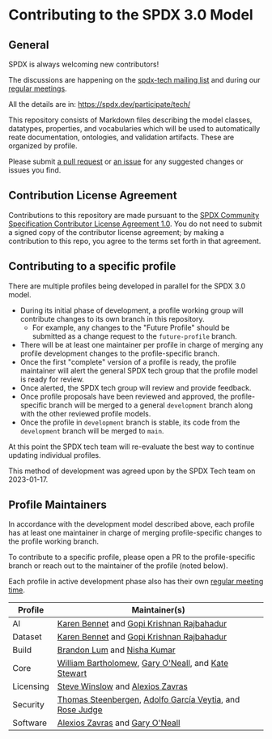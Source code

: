 # Contributing to the SPDX 3.0 Model

## General

SPDX is always welcoming new contributors!

The discussions are happening on the
[spdx-tech mailing list][spdx-tech-list]
and during our [regular meetings][meetings].

All the details are in: <https://spdx.dev/participate/tech/>

This repository consists of Markdown files describing the model classes,
datatypes, properties, and vocabularies which will be used to automatically
reate documentation, ontologies, and validation artifacts.
These are organized by profile.

Please submit [a pull request][pull-requests] or [an issue][issues]
for any suggested changes or issues you find.

## Contribution License Agreement

Contributions to this repository are made pursuant to the
[SPDX Community Specification Contributor License Agreement 1.0][cla].
You do not need to submit a signed copy of the contributor license agreement;
by making a contribution to this repo, you agree to the terms set forth in that
agreement.

## Contributing to a specific profile

There are multiple profiles being developed in parallel for the SPDX 3.0 model.

- During its initial phase of development, a profile working group will
  contribute changes to its own branch in this repository.
  - For example, any changes to the "Future Profile" should be submitted as a
    change request to the `future-profile` branch.
- There will be at least one maintainer per profile in charge of merging any
  profile development changes to the profile-specific branch.
- Once the first "complete" version of a profile is ready,
  the profile maintainer will alert the general SPDX tech group that the
  profile model is ready for review.
- Once alerted, the SPDX tech group will review and provide feedback.
- Once profile proposals have been reviewed and approved, the profile-specific
  branch will be merged to a general `development` branch along with the other
  reviewed profile models.
- Once the profile in `development` branch is stable, its code from the
  `development` branch will be merged to `main`.

At this point the SPDX tech team will re-evaluate the best way to continue
updating individual profiles.

This method of development was agreed upon by the SPDX Tech team on 2023-01-17.

## Profile Maintainers

In accordance with the development model described above,
each profile has at least one maintainer in charge of merging profile-specific
changes to the profile working branch.

To contribute to a specific profile, please open a PR to the profile-specific
branch or reach out to the maintainer of the profile (noted below).

Each profile in active development phase also has their own
[regular meeting time](https://github.com/spdx/meetings#sub-groups-for-specific-topics).

| Profile | Maintainer(s) |
| ----------- | ----------- |
| AI | [Karen Bennet][gh-karen] and [Gopi Krishnan Rajbahadur][gh-gopi] |
| Dataset | [Karen Bennet][gh-karen] and [Gopi Krishnan Rajbahadur][gh-gopi] |
| Build | [Brandon Lum][gh-brandon] and [Nisha Kumar][gh-nisha] |
| Core | [William Bartholomew][gh-william], [Gary O'Neall][gh-gary], and [Kate Stewart][gh-kate] |
| Licensing | [Steve Winslow][gh-steve] and [Alexios Zavras][gh-alexios] |
| Security | [Thomas Steenbergen][gh-thomas], [Adolfo García Veytia][gh-adolfo], and [Rose Judge][gh-rose] |
| Software | [Alexios Zavras][gh-alexios] and [Gary O'Neall][gh-gary] |

[spdx-tech-list]: https://lists.spdx.org/mailman/listinfo/spdx-tech
[meetings]: https://github.com/spdx/meetings/
[issues]: https://github.com/spdx/spdx-3-model/issues/
[pull-requests]: https://github.com/spdx/spdx-3-model/pulls/
[cla]: https://github.com/spdx/governance/blob/main/0._SPDX_Contributor_License_Agreement.md
[gh-karen]: https://github.com/bk
[gh-gopi]: https://github.com/rgopikrishnan91
[gh-brandon]: https://github.com/lumjjb
[gh-nisha]: https://github.com/nishakm
[gh-william]: https://github.com/iamwillbar
[gh-gary]: https://github.com/goneall
[gh-kate]: https://github.com/kestewart
[gh-steve]: https://github.com/swinslow
[gh-alexios]: https://github.com/zvr
[gh-thomas]: https://github.com/tsteenbe
[gh-adolfo]: https://github.com/puerco
[gh-rose]: https://github.com/rnjudge
